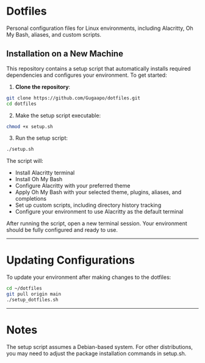 # Dotfiles

Personal configuration files for Linux environments, including Alacritty, Oh My Bash, aliases, and custom scripts.

## Installation on a New Machine

This repository contains a setup script that automatically installs required dependencies and configures your environment. To get started:

1. **Clone the repository**:

```bash
git clone https://github.com/Gugaapo/dotfiles.git
cd dotfiles
```
2. Make the setup script executable:
```bash
chmod +x setup.sh
```
3. Run the setup script:
```bash
./setup.sh
```

The script will:

- Install Alacritty terminal
- Install Oh My Bash
- Configure Alacritty with your preferred theme
- Apply Oh My Bash with your selected theme, plugins, aliases, and completions
- Set up custom scripts, including directory history tracking
- Configure your environment to use Alacritty as the default terminal

After running the script, open a new terminal session. Your environment should be fully configured and ready to use.

---
# Updating Configurations

To update your environment after making changes to the dotfiles:
```bash
cd ~/dotfiles
git pull origin main
./setup_dotfiles.sh
```
---
# Notes

The setup script assumes a Debian-based system.
For other distributions, you may need to adjust the package installation commands in setup.sh.
